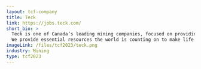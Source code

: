 ```yaml
---
layout: tcf-company
title: Teck
link: https://jobs.teck.com/
short_bio: >
  Teck is one of Canada’s leading mining companies, focused on providing products that are essential to building a better quality of life for people around the globe.<br/><br/>
  We provide essential resources the world is counting on to make life better while caring for the people, communities and land that we love.
imageLink: /files/tcf2023/teck.png
industry: Mining
type: tcf2023
---
```

